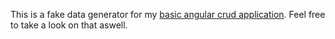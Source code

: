 This is a fake data generator for my [basic angular crud application](https://github.com/FaresMSD/testRxJs). Feel free to take a look on that aswell.